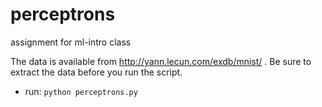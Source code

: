 # perceptrons
assignment for ml-intro class

The data is available from http://yann.lecun.com/exdb/mnist/ . Be sure to extract the data before you run the script.

 * run: `python perceptrons.py`
